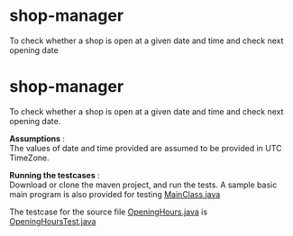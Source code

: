 # shop-manager
To check whether a shop is open at a given date and time and check next opening date
# shop-manager
To check whether a shop is open at a given date and time and check next opening date.

**Assumptions** :  
The values of date and time provided are assumed to be provided in UTC TimeZone.


**Running the testcases** :   
Download or clone the maven project, and run the tests. A sample basic main program is also provided for testing  [MainClass.java](src/main/java/com/irfan/billboard/main/MainClass.java)     

The testcase for the source file [OpeningHours.java](src/main/java/com/irfan/billboard/main/OpeningHours.java) is [OpeningHoursTest.java](src/test/java/com/irfan/billboard/main/OpeningHoursTest.java)

